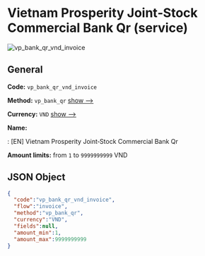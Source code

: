 
# Vietnam Prosperity Joint‑Stock Commercial Bank Qr (service) 
![vp_bank_qr_vnd_invoice](https://static.openfintech.io/payment_methods/vp_bank_qr_vnd_invoice/logo.svg?w=400&c=v0.59.26#w200)  

## General 
 
**Code:** `vp_bank_qr_vnd_invoice` 
 
**Method:** `vp_bank_qr` 
 [show -->](/payment-methods/vp_bank_qr/) 
 
**Currency:** `VND` [show -->](/currencies/VND/) 
 
**Name:** 
 
:	[EN] Vietnam Prosperity Joint‑Stock Commercial Bank Qr 
 
**Amount limits:** from `1` to `9999999999` VND 

## JSON Object 

```json
{
  "code":"vp_bank_qr_vnd_invoice",
  "flow":"invoice",
  "method":"vp_bank_qr",
  "currency":"VND",
  "fields":null,
  "amount_min":1,
  "amount_max":9999999999
}
```  
